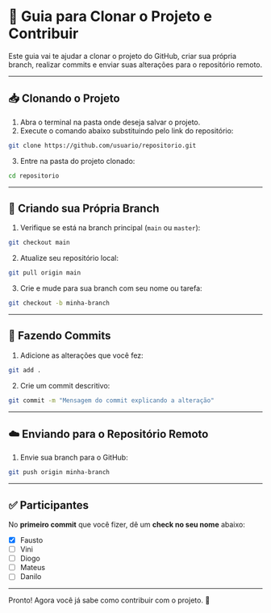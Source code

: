 # 🚀 Guia para Clonar o Projeto e Contribuir

Este guia vai te ajudar a clonar o projeto do GitHub, criar sua própria
branch, realizar commits e enviar suas alterações para o repositório
remoto.

---

## 📥 Clonando o Projeto

1.  Abra o terminal na pasta onde deseja salvar o projeto.
2.  Execute o comando abaixo substituindo pelo link do repositório:

```bash
git clone https://github.com/usuario/repositorio.git
```

3.  Entre na pasta do projeto clonado:

```bash
cd repositorio
```

---

## 🌱 Criando sua Própria Branch

1.  Verifique se está na branch principal (`main` ou `master`):

```bash
git checkout main
```

2.  Atualize seu repositório local:

```bash
git pull origin main
```

3.  Crie e mude para sua branch com seu nome ou tarefa:

```bash
git checkout -b minha-branch
```

---

## 💾 Fazendo Commits

1.  Adicione as alterações que você fez:

```bash
git add .
```

2.  Crie um commit descritivo:

```bash
git commit -m "Mensagem do commit explicando a alteração"
```

---

## ☁️ Enviando para o Repositório Remoto

1.  Envie sua branch para o GitHub:

```bash
git push origin minha-branch
```

---

## ✅ Participantes

No **primeiro commit** que você fizer, dê um **check no seu nome**
abaixo:

- [x] Fausto
- [ ] Vini
- [ ] Diogo
- [ ] Mateus
- [ ] Danilo

---

Pronto! Agora você já sabe como contribuir com o projeto. 🎉
